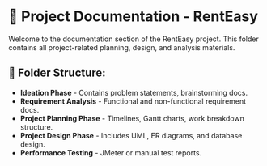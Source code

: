 # 📂 Project Documentation - RentEasy

Welcome to the documentation section of the RentEasy project. This folder contains all project-related planning, design, and analysis materials.

## 📁 Folder Structure:

- **Ideation Phase** - Contains problem statements, brainstorming docs.
- **Requirement Analysis** - Functional and non-functional requirement docs.
- **Project Planning Phase** - Timelines, Gantt charts, work breakdown structure.
- **Project Design Phase** - Includes UML, ER diagrams, and database design.
- **Performance Testing** - JMeter or manual test reports.
